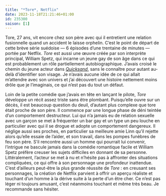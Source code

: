 ```yaml
---
title: "*Tore*, Netflix"
date: 2023-11-18T21:21:46+01:00
id: 235300 
saison: [1]
---
```


Tore, 27 ans, vit encore chez son père avec qui il entretient une relation fusionnelle quand un accident le laisse orphelin. C’est le point de départ de cette brève série suédoise — 6 épisodes d’une trentaine de minutes — portée par Netflix. *Tore* est aussi une œuvre créée par son interprète principal, William Spetz, qui incarne un jeune gay de son âge dans ce qui est probablement un rôle partiellement autobiographique. J’avais croisé le chemin du jeune acteur dans [*Quicksand*](https://voiretmanger.fr/quicksand-edgren-hakansson-netflix/), sans le connaître pour autant au-delà d’identifier son visage. Je n’avais aucune idée de ce qui allait m’attendre avec son univers et j’ai découvert une histoire nettement moins drôle que je l’imaginais, ce qui n’est pas du tout un défaut. 

Loin de la petite comédie que j’avais en tête en lançant le pilote, *Tore* développe un récit assez triste sans être plombant. Puisqu’elle ouvre sur un décès, il est beaucoup question du deuil, d’autant plus complexe que tore était proche de son père. Il commence par une longue phase de déni teintée d’un comportement destructeur. Lui qui n’a jamais eu de relation sexuelle avec un garçon se met à fréquenter un bar gay et un type un peu louche en particulier avec qui il se drogue et adopte un comportement dangereux. Il néglige aussi ses proches, en particulier sa meilleure amie Linn qu’il rejette alors qu’elle essaie de l’aider, et son travail, dans les pompes funèbres de feu son père. S’il rencontre aussi un homme qui pourrait lui convenir, l’intrigue ne bascule jamais dans la comédie romantique facile et William Spetz préfère creuser les sujets difficiles en donnant de sa personne. Littéralement, l’acteur se met à nu et n’hésite pas à affronter des situations compliquées, ce qui offre à son personnage une profondeur inattendue. C’est d’ailleurs peut-être la plus grande réussite de *Tore* : en creusant ses personnages, la création de Netflix parvient à offrir un aperçu réaliste et touchant d’un homme à la dérive suite à la perte d’un être cher. Ce n’est pas léger ni toujours amusant, c’est néanmoins touchant et même très beau. Je recommande sans hésiter. 
